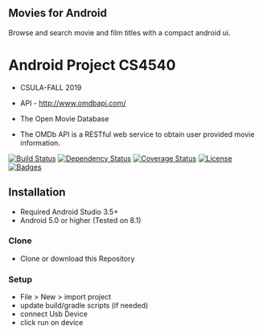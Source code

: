 ##  Movies for Android
Browse and search movie and film titles with a compact android ui.

# Android Project CS4540
- CSULA-FALL 2019

- API - http://www.omdbapi.com/
- The Open Movie Database
- The OMDb API is a RESTful web service to obtain user provided movie information.

[![Build Status](http://img.shields.io/travis/badges/badgerbadgerbadger.svg?style=flat-square)](https://travis-ci.org/badges/badgerbadgerbadger) [![Dependency Status](http://img.shields.io/gemnasium/badges/badgerbadgerbadger.svg?style=flat-square)](https://gemnasium.com/badges/badgerbadgerbadger) [![Coverage Status](http://img.shields.io/coveralls/badges/badgerbadgerbadger.svg?style=flat-square)](https://coveralls.io/r/badges/badgerbadgerbadger)  [![License](http://img.shields.io/:license-mit-blue.svg?style=flat-square)](http://badges.mit-license.org) [![Badges](http://img.shields.io/:badges-9/9-ff6799.svg?style=flat-square)](https://github.com/badges/badgerbadgerbadger)




## Installation
- Required Android Studio 3.5+
- Android 5.0 or higher (Tested on 8.1)

### Clone

- Clone or download this Repository

### Setup
-  File > New > import project
-  update build/gradle scripts (if needed)
-  connect Usb Device
-  click run on device
